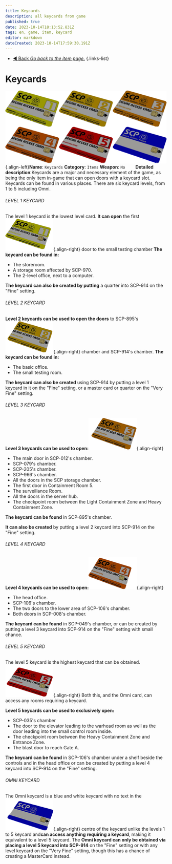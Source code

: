 ```yaml
---
title: Keycards
description: all keycards from game
published: true
date: 2023-10-14T18:13:52.831Z
tags: en, game, item, keycard
editor: markdown
dateCreated: 2023-10-14T17:59:30.191Z
---
```


- [:arrow_backward: Back *Go back to the item page.*](/en/game/items)
{.links-list}
# Keycards
![all_keycards.png](/images/items/all_keycards.png){.align-left}**Name**: `Keycards`
**Category**: `Items`
**Weapon**: `No`
⠀
 ⠀
**Detailed description**:Keycards are a major and necessary element of the game, as being the only item in-game that can open doors with a keycard slot. Keycards can be found in various places. There are six keycard levels, from 1 to 5 including Omni.
###### LEVEL 1 KEYCARD
The level 1 keycard is the lowest level card. **It can open** the first![keycard1.png](/images/items/keycard1.png){.align-right} door to the small testing chamber
**The keycard can be found in:**
- The storeroom.
- A storage room affected by SCP-970.
- The 2-level office, next to a computer.

**The keycard can also be created by putting** a quarter into SCP-914 on the "Fine" setting.
###### LEVEL 2 KEYCARD
**Level 2 keycards can be used to open the doors** to SCP-895's![keycard2.png](/images/items/keycard2.png){.align-right}  chamber and SCP-914's chamber.
**The keycard can be found in:**
- The basic office.
- The small testing room.

**The keycard can also be created** using SCP-914 by putting a level 1 keycard in it on the "Fine" setting, or a master card or quarter on the "Very Fine" setting.
###### LEVEL 3 KEYCARD
**Level 3 keycards can be used to open:**![keycard3.png](/images/items/keycard3.png){.align-right} 

- The main door in SCP-012's chamber.
- SCP-079's chamber.
- SCP-205's chamber.
- SCP-966's chamber.
- All the doors in the SCP storage chamber.
- The first door in Containment Room 5.
- The surveillance Room.
- All the doors in the server hub.
- The checkpoint room between the Light Containment Zone and Heavy Containment Zone.

**The keycard can be found** in SCP-895's chamber. 

**It can also be created** by putting a level 2 keycard into SCP-914 on the "Fine" setting.
###### LEVEL 4 KEYCARD
**Level 4 keycards can be used to open:**![keycard4.png](/images/items/keycard4.png){.align-right} 

- The head office.
- SCP-106's chamber.
- The two doors to the lower area of SCP-106's chamber.
- Both doors in SCP-008's chamber.

**The keycard can be found** in SCP-049's chamber, or can be created by putting a level 3 keycard into SCP-914 on the "Fine" setting with small chance.
###### LEVEL 5 KEYCARD
The level 5 keycard is the highest keycard that can be obtained.![keycard5.png](/images/items/keycard5.png){.align-right}  Both this, and the Omni card, can access any rooms requiring a keycard.

**Level 5 keycards can be used to exclusively open:**

- SCP-035's chamber
- The door to the elevator leading to the warhead room as well as the door leading into the small control room inside.
- The checkpoint room between the Heavy Containment Zone and Entrance Zone.
- The blast door to reach Gate A.

**The keycard can be found** in SCP-106's chamber under a shelf beside the controls and in the head office or can be created by putting a level 4 keycard into SCP-914 on the "Fine" setting.
###### OMNI KEYCARD
The Omni keycard is a blue and white keycard with no text in the![keycard6.png](/images/items/keycard6.png){.align-right}  centre of the keycard unlike the levels 1 to 5 keycard and**can access anything requiring a keycard**, making it equivalent to a level 5 keycard. The **Omni keycard can only be obtained via placing a level 5 keycard into SCP-914** on the "Fine" setting or with any level keycard on the "Very Fine" setting, though this has a chance of creating a MasterCard instead.